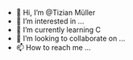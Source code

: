- 👋 Hi, I’m @Tizian Müller
- 👀 I’m interested in ...
- 🌱 I’m currently learning C
- 💞️ I’m looking to collaborate on ...
- 📫 How to reach me ...

<!---
MTizian/MTizian is a ✨ special ✨ repository because its `README.md` (this file) appears on your GitHub profile.
You can click the Preview link to take a look at your changes.
--->
